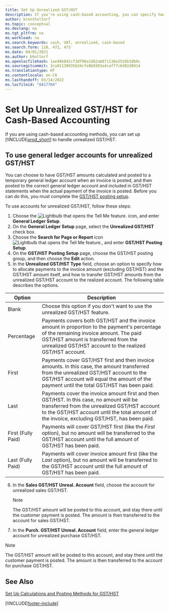 ```yaml
---
title: Set Up Unrealized GST/HST
description: If you're using cash-based accounting, you can specify how to handle unrealized GST/HST for sales and purchases.
author: brentholtorf
ms.topic: conceptual
ms.devlang: na
ms.tgt_pltfrm: na
ms.workload: na
ms.search.keywords: cash, VAT, unrealized, cash-based
ms.search.form: 118, 472, 473
ms.date: 04/01/2021
ms.author: bholtorf
ms.openlocfilehash: 1ae48b042cf3df00a1d62a6871136e2526b3db0c
ms.sourcegitcommit: 3ca91139035b34cfe0b0303e4caff7c6d02d0d14
ms.translationtype: HT
ms.contentlocale: en-CA
ms.lasthandoff: 03/14/2022
ms.locfileid: "8417704"
---
```

# <a name="set-up-unrealized-vat-for-cash-based-accounting"></a>Set Up Unrealized GST/HST for Cash-Based Accounting

If you are using cash-based accounting methods, you can set up [!INCLUDE[prod_short](includes/prod_short.md)] to handle unrealized GST/HST.

## <a name="to-use-general-ledger-accounts-for-unrealized-vat"></a>To use general ledger accounts for unrealized GST/HST

You can choose to have GST/HST amounts calculated and posted to a temporary general ledger account when an invoice is posted, and then posted to the correct general ledger account and included in GST/HST statements when the actual payment of the invoice is posted. Before you can do this, you must complete the [GST/HST posting setup](finance-setup-vat.md).

To use accounts for unrealized GST/HST, follow these steps:

1. Choose the ![Lightbulb that opens the Tell Me feature.](media/ui-search/search_small.png "Tell me what you want to do") icon, and enter **General Ledger Setup**.
2. On the **General Ledger Setup** page, select the **Unrealized GST/HST** check box.
3. Choose the **Search for Page or Report** icon ![Lightbulb that opens the Tell Me feature.](media/ui-search/search_small.png "Tell me what you want to do"), and enter **GST/HST Posting Setup**.
4. On the **GST/HST Posting Setup** page, choose the GST/HST posting group, and then choose the **Edit** action.
5. In the **Unrealized GST/HST Type** field, choose an option to specify how to allocate payments to the invoice amount (excluding GST/HST) and the GST/HST amount itself, and how to transfer GST/HST amounts from the unrealized GST/HST account to the realized account. The following table describes the options.

| Option | Description |
| --- | --- |
| Blank | Choose this option if you don't want to use the unrealized GST/HST feature. |
| Percentage | Payments covers both GST/HST and the invoice amount in proportion to the payment's percentage of the remaining invoice amount. The paid GST/HST amount is transferred from the unrealized GST/HST account to the realized GST/HST account. |
| First | Payments cover GST/HST first and then invoice amounts. In this case, the amount transferred from the unrealized GST/HST account to the GST/HST account will equal the amount of the payment until the total GST/HST has been paid. |
| Last | Payments cover the invoice amount first and then GST/HST. In this case, no amount will be transferred from the unrealized GST/HST account to the GST/HST account until the total amount of the invoice, excluding GST/HST, has been paid. |
| First (Fully Paid) | Payments will cover GST/HST first (like the _First_ option), but no amount will be transferred to the GST/HST account until the full amount of GST/HST has been paid. |
| Last (Fully Paid) | Payments will cover invoice amount first (like the _Last_ option), but no amount will be transferred to the GST/HST account until the full amount of GST/HST has been paid. |

6. In the **Sales GST/HST Unreal. Account** field, choose the account for unrealized sales GST/HST.

    > [!NOTE]  
    > The GST/HST amount will be posted to this account, and stay there until the customer payment is posted. The amount is then transferred to the account for sales GST/HST.
7. In the **Purch. GST/HST Unreal. Account** field, enter the general ledger account for unrealized purchase GST/HST.

> [!NOTE]  
> The GST/HST amount will be posted to this account, and stay there until the customer payment is posted. The amount is then transferred to the account for purchase GST/HST.

## <a name="see-also"></a>See Also
[Set Up Calculations and Posting Methods for GST/HST](finance-setup-vat.md)

[!INCLUDE[footer-include](includes/footer-banner.md)]
